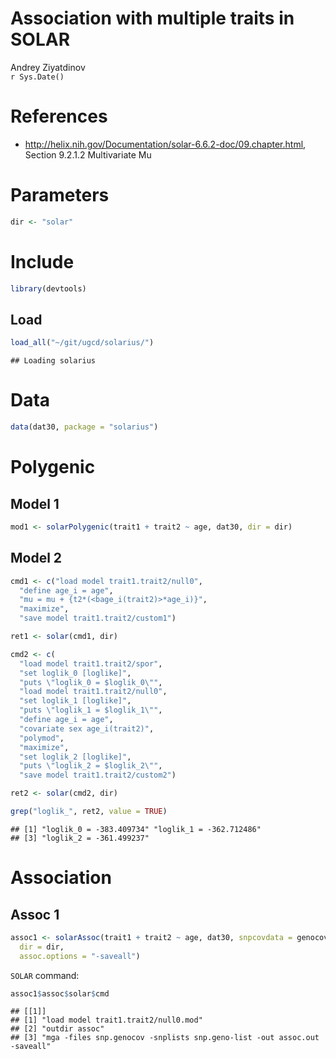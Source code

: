 # Association with multiple traits in SOLAR
Andrey Ziyatdinov  
`r Sys.Date()`  

# References

* http://helix.nih.gov/Documentation/solar-6.6.2-doc/09.chapter.html, Section 9.2.1.2 Multivariate Mu 

# Parameters


```r
dir <- "solar"
```

# Include


```r
library(devtools)
```

## Load


```r
load_all("~/git/ugcd/solarius/")
```

```
## Loading solarius
```

# Data


```r
data(dat30, package = "solarius")
```

# Polygenic 

## Model 1


```r
mod1 <- solarPolygenic(trait1 + trait2 ~ age, dat30, dir = dir)
```

## Model 2


```r
cmd1 <- c("load model trait1.trait2/null0",
  "define age_i = age",
  "mu = mu + {t2*(<bage_i(trait2)>*age_i)}",
  "maximize",
  "save model trait1.trait2/custom1")

ret1 <- solar(cmd1, dir)

cmd2 <- c(
  "load model trait1.trait2/spor",
  "set loglik_0 [loglike]",
  "puts \"loglik_0 = $loglik_0\"",
  "load model trait1.trait2/null0",
  "set loglik_1 [loglike]",
  "puts \"loglik_1 = $loglik_1\"",
  "define age_i = age",
  "covariate sex age_i(trait2)",
  "polymod", 
  "maximize",
  "set loglik_2 [loglike]",
  "puts \"loglik_2 = $loglik_2\"",
  "save model trait1.trait2/custom2") 

ret2 <- solar(cmd2, dir)  
```


```r
grep("loglik_", ret2, value = TRUE)
```

```
## [1] "loglik_0 = -383.409734" "loglik_1 = -362.712486"
## [3] "loglik_2 = -361.499237"
```

# Association

## Assoc 1  


```r
assoc1 <- solarAssoc(trait1 + trait2 ~ age, dat30, snpcovdata = genocovdat30[, 1:2], 
  dir = dir, 
  assoc.options = "-saveall")
```

`SOLAR` command:


```r
assoc1$assoc$solar$cmd
```

```
## [[1]]
## [1] "load model trait1.trait2/null0.mod"                                    
## [2] "outdir assoc"                                                          
## [3] "mga -files snp.genocov -snplists snp.geno-list -out assoc.out -saveall"
```
